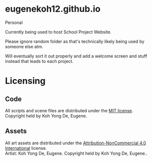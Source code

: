 # eugenekoh12.github.io
Personal

Currently being used to host School Project Website.

Please ignore random folder as that's technically likely being used by someone else atm.

Will eventually sort it out properly and add a welcome screen and stuff instead that leads to each project.

# Licensing

## Code

All scripts and scene files are distributed under the [MIT license](LICENSE.md).  
Copyright held by Koh Yong De, Eugene.

## Assets

All art assets are distributed under the [Attribution-NonCommercial 4.0 International](https://creativecommons.org/licenses/by-nc/4.0/) license.  
Artist: Koh Yong De, Eugene.
Copyright held by Koh Yong De, Eugene..
